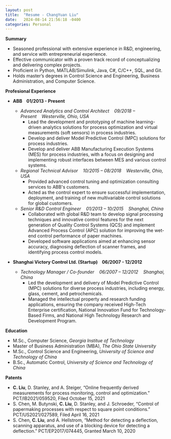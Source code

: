 ```yaml
---
layout: post
title:  "Resume - ChangYuan Liu"
date:   2024-08-14 21:56:18 -0400
categories: Personal
---
```


**Summary**
-	Seasoned professional with extensive experience in R&D, engineering, and service with entrepreneurial experience.
-	Effective communicator with a proven track record of conceptualizing and delivering complex projects. 
-	Proficient in Python, MATLAB/Simulink, Java, C#, C/C++, SQL, and Git. 
-	Holds master’s degrees in Control Science and Engineering, Business Administration, and Computer Science. 


**Profesional Experience**
- **ABB&nbsp;&nbsp;&nbsp;&nbsp;01/2013 - Present**
  - *Advanced Analytics and Control Architect&nbsp;&nbsp;&nbsp;&nbsp;09/2018 – Present&nbsp;&nbsp;&nbsp;&nbsp;Westerville, Ohio, USA*<br>
    - Lead the development and prototyping of machine learning-driven analytics solutions for process optimization and virtual measurements (soft sensors) in process industries.<br>
    - Develop and deliver Model Predictive Control (MPC) solutions for process industries.<br>
    - Develop and deliver ABB Manufacturing Execution Systems (MES) for process industries, with a focus on designing and implementing robust interfaces between MES and various control systems.<br>
  - *Regional Technical Advisor&nbsp;&nbsp;&nbsp;&nbsp;10/2015 – 08/2018&nbsp;&nbsp;&nbsp;&nbsp;Westerville, Ohio, USA*<br>
    - Provided advanced control tuning and optimization consulting services to ABB's customers.<br>
    - Acted as the control expert to ensure successful implementation, deployment, and training of new multivariable control solutions for global customers. <br>
  - *Senior R&D Control Engineer&nbsp;&nbsp;&nbsp;&nbsp;01/2013 – 10/2015&nbsp;&nbsp;&nbsp;&nbsp;Shanghai, China*<br>
    - Collaborated with global R&D team to develop signal processing techniques and innovative control features for the next generation of Quality Control Systems (QCS) and implement Advanced Process Control (APC) solution for improving the wet-end control performance of paper machines.<br>
    - Developed software applications aimed at enhancing sensor accuracy, diagnosing deflection of scanner frames, and identifying process control models.

- **Shanghai Victory Control Ltd. (Startup)&nbsp;&nbsp;&nbsp;&nbsp;06/2007 - 12/2012**
  - *Technology Manager / Co-founder&nbsp;&nbsp;&nbsp;&nbsp;06/2007 – 12/2012&nbsp;&nbsp;&nbsp;&nbsp;Shanghai, China*<br>
    - Led the development and delivery of Model Predictive Control (MPC) solutions for diverse process industries, including energy, glass, cement, and petrochemicals.<br>
    - Managed the intellectual property and research funding applications, ensuring the company received High-Tech Enterprise certification, National Innovation Fund for Technology-Based Firms, and National High Technology Research and Development Program. 

**Education**
- M.Sc., Computer Science, *Georgia Institue of Technology*
- Master of Business Administration (MBA), *The Ohio State University*
- M.Sc., Control Science and Engineering, *University of Science and Technology of China*
- B.Sc., Automatic Control, *University of Science and Technology of China*

**Patents**
- **C. Liu**, D. Stanley, and A. Steiger, “Online frequently derived measurements for process monitoring, control and optimization.” PCT/IB2021/059520, Filed October 15, 2021
- S. Chen, M. Butynski, **C. Liu**, D. Stanley, and J. Schroeder, “Control of papermaking processes with respect to square point conditions.” PCT/US2021/027589, Filed April 16, 2021
- S. Chen, **C. Liu**, and A. Hellstrom, “Method for detecting a deflection, scanning apparatus, and use of a blocking device for detecting a deflection.” PCT/EP2017/074445, Granted March 10, 2020









